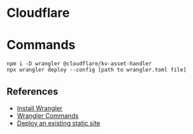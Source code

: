 # Cloudflare

# Commands

```
npm i -D wrangler @cloudflare/kv-asset-handler
npx wrangler deploy --config [path to wrangler.toml file]
```

## References

- [Install Wrangler](https://developers.cloudflare.com/workers/wrangler/install-and-update/)
- [Wrangler Commands](https://developers.cloudflare.com/workers/wrangler/commands/#deploy)
- [Deploy an existing static site](https://developers.cloudflare.com/workers/configuration/sites/start-from-existing/)
